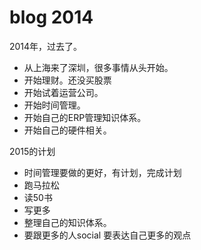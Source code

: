 # blog 2014

2014年，过去了。

* 从上海来了深圳，很多事情从头开始。
* 开始理财。还没买股票
* 开始试着运营公司。
* 开始时间管理。
* 开始自己的ERP管理知识体系。
* 开始自己的硬件相关。



2015的计划

* 时间管理要做的更好，有计划，完成计划
* 跑马拉松
* 读50书
* 写更多 
* 整理自己的知识体系。
* 要跟更多的人social
要表达自己更多的观点
